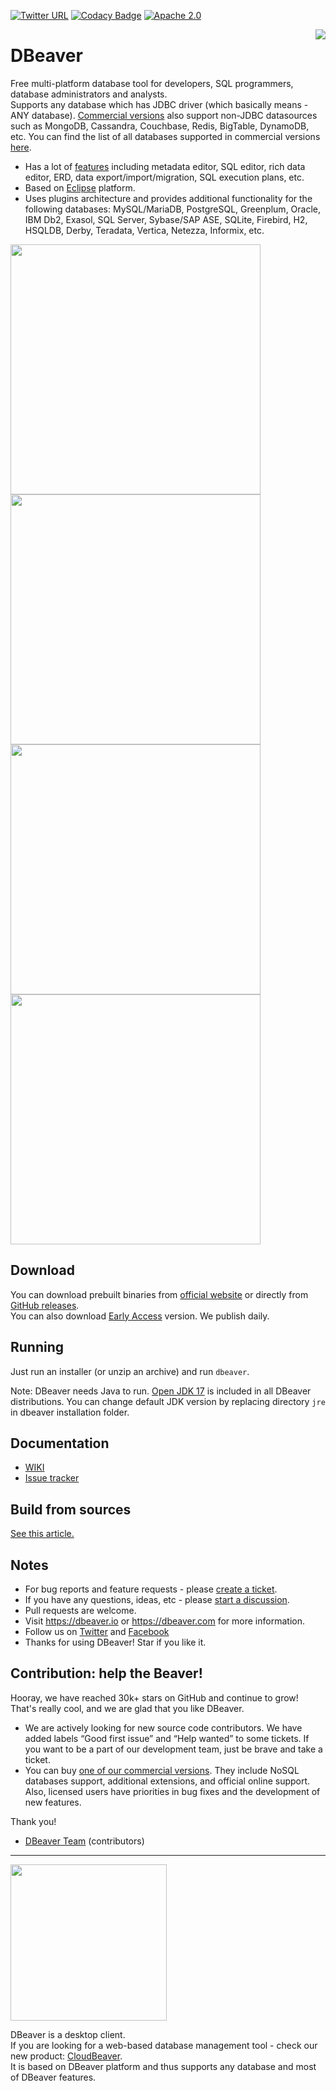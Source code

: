 [![Twitter URL](https://img.shields.io/twitter/url/https/twitter.com/dbeaver_news.svg?style=social&label=Follow%20%40dbeaver_news)](https://twitter.com/dbeaver_news)
[![Codacy Badge](https://app.codacy.com/project/badge/Grade/fa0bb9cf5a904c7d87424f8f6351ba92)](https://app.codacy.com/gh/dbeaver/dbeaver/dashboard?utm_source=gh&utm_medium=referral&utm_content=&utm_campaign=Badge_grade)
[![Apache 2.0](https://img.shields.io/github/license/cronn-de/jira-sync.svg)](http://www.apache.org/licenses/LICENSE-2.0)

<img src="https://github.com/dbeaver/dbeaver/wiki/images/dbeaver-icon-64x64.png" align="right"/>

# DBeaver

Free multi-platform database tool for developers, SQL programmers, database administrators and analysts.  
Supports any database which has JDBC driver (which basically means - ANY database). 
<a href="https://dbeaver.com/download/">Commercial versions</a> also support non-JDBC datasources such as 
MongoDB, Cassandra, Couchbase, Redis, BigTable, DynamoDB, etc.
You can find the list of all databases supported in commercial versions 
<a href="https://dbeaver.com/databases/">here</a>.

* Has a lot of <a href="https://github.com/dbeaver/dbeaver/wiki">features</a> including metadata editor, SQL editor, rich data editor, ERD, data export/import/migration, SQL execution plans, etc.
* Based on <a href="https://wiki.eclipse.org/Rich_Client_Platform">Eclipse</a> platform.
* Uses plugins architecture and provides additional functionality for the following databases: MySQL/MariaDB, PostgreSQL, Greenplum, Oracle, IBM Db2, Exasol, SQL Server, Sybase/SAP ASE, SQLite, Firebird, H2, HSQLDB, Derby, Teradata, Vertica, Netezza, Informix, etc.

<a href="https://dbeaver.io/product/dbeaver-ss-mock.png"><img src="https://dbeaver.io/product/dbeaver-ss-mock.png" width="400"/></a>
<a href="https://dbeaver.io/product/dbeaver-ss-erd.png"><img src="https://dbeaver.io/product/dbeaver-ss-erd.png" width="400"/></a>
<a href="https://dbeaver.io/product/dbeaver-ss-classic-new.png"><img src="https://dbeaver.io/product/dbeaver-ss-classic-new.png" width="400"/></a>
<a href="https://dbeaver.io/product/dbeaver-ss-dark-new.png"><img src="https://dbeaver.io/product/dbeaver-ss-dark-new.png" width="400"/></a>

## Download

You can download prebuilt binaries from <a href="https://dbeaver.io/download" target="_blank">official website</a> or directly from <a href="https://github.com/dbeaver/dbeaver/releases">GitHub releases</a>.  
You can also download <a href="https://dbeaver.io/files/ea" target="_blank">Early Access</a> version. We publish daily.  

## Running

Just run an installer (or unzip an archive) and run `dbeaver`.  

Note: DBeaver needs Java to run. <a href="https://adoptium.net/" target="_blank">Open JDK 17</a> is included in all DBeaver distributions.
You can change default JDK version by replacing directory `jre` in dbeaver installation folder.

## Documentation

* <a href="https://github.com/dbeaver/dbeaver/wiki">WIKI</a>
* <a href="https://github.com/dbeaver/dbeaver/issues">Issue tracker</a>

## Build from sources

<a href="https://github.com/dbeaver/dbeaver/wiki/Build-from-sources">See this article.</a>

## Notes

- For bug reports and feature requests - please <a href="https://github.com/dbeaver/dbeaver/issues">create a ticket</a>.
- If you have any questions, ideas, etc - please <a href="https://github.com/dbeaver/dbeaver/discussions">start a discussion</a>.
- Pull requests are welcome.
- Visit https://dbeaver.io or https://dbeaver.com for more information.
- Follow us on [Twitter](https://twitter.com/dbeaver_news/) and [Facebook](https://www.facebook.com/DBeaverCorporation)
- Thanks for using DBeaver! Star if you like it.

## Contribution: help the Beaver!

Hooray, we have reached 30k+ stars on GitHub and continue to grow!  
That's really cool, and we are glad that you like DBeaver.

- We are actively looking for new source code contributors. We have added labels “Good first issue” and “Help wanted” to some tickets. If you want to be a part of our development team, just be brave and take a ticket.
- You can buy <a href="https://dbeaver.com/buy/">one of our commercial versions</a>. They include NoSQL databases support, additional extensions, and official online support. Also, licensed users have priorities in bug fixes and the development of new features.

Thank you!  

- <a href="https://github.com/dbeaver/dbeaver/graphs/contributors">DBeaver Team</a> (contributors)

---------

<a href="https://github.com/dbeaver/cloudbeaver/"><img src="https://github.com/dbeaver/cloudbeaver/wiki/images/cloudbeaver-logo.png" width="250"/></a>

DBeaver is a desktop client.  
If you are looking for a web-based database management tool - check our new product: <a href="https://cloudbeaver.io/">CloudBeaver</a>.  
It is based on DBeaver platform and thus supports any database and most of DBeaver features.

